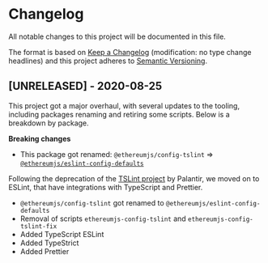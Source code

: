 # Changelog

All notable changes to this project will be documented in this file.

The format is based on [Keep a Changelog](http://keepachangelog.com/en/1.0.0/)
(modification: no type change headlines) and this project adheres to
[Semantic Versioning](http://semver.org/spec/v2.0.0.html).

## [UNRELEASED] - 2020-08-25

This project got a major overhaul, with several updates to the tooling, including packages renaming and retiring some scripts. Below is a breakdown by package.

**Breaking changes**

- This package got renamed: `@ethereumjs/config-tslint` => [`@ethereumjs/eslint-config-defaults`](https://github.com/ethereumjs/ethereumjs-config/tree/master/packages/lint)

Following the deprecation of the [TSLint project](https://palantir.github.io/tslint/) by Palantir, we moved on to ESLint, that have integrations with TypeScript and Prettier.
- `@ethereumjs/config-tslint` got renamed to `@ethereumjs/eslint-config-defaults`
- Removal of scripts `ethereumjs-config-tslint` and `ethereumjs-config-tslint-fix`
- Added TypeScript ESLint
- Added TypeStrict
- Added Prettier

[2.0.0]: https://github.com/ethereumjs/ethereumjs-vm/compare/%40ethereumjs%2Fconfig%401.1.1...%40ethereumjs%2Fconfig%402.0.0

